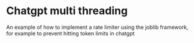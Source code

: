# Chatgpt multi threading

An example of how to implement a rate limiter using the joblib framework, for example to prevent hitting token limits in chatgpt
